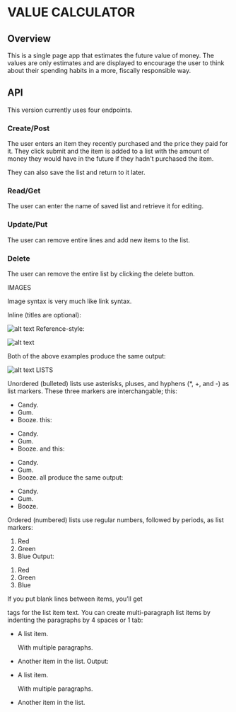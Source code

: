 VALUE CALCULATOR	
====================

Overview	
---------------------
This is a single page app that estimates the future value of money. The values are only estimates and are displayed to encourage the user to think about their spending habits in a more, fiscally responsible way.


API
---------------------

This version currently uses four endpoints.


### Create/Post
The user enters an item they recently purchased and the price they paid for it. They click submit and the item is added to a list with the amount of money they would have in the future if they hadn't purchased the item.

They can also save the list and return to it later.


### Read/Get
The user can enter the name of saved list and retrieve it for editing.

### Update/Put
The user can remove entire lines and add new items to the list.

### Delete
The user can remove the entire list by clicking the delete button.





IMAGES



Image syntax is very much like link syntax.

Inline (titles are optional):

![alt text](/app/images/1.jpg "Home")
Reference-style:

![alt text][id]

[id]: /path/to/img.jpg "Title"
Both of the above examples produce the same output:

<img src="/path/to/img.jpg" alt="alt text" title="Title" />
LISTS

Unordered (bulleted) lists use asterisks, pluses, and hyphens (*, +, and -) as list markers. These three markers are interchangable; this:

*   Candy.
*   Gum.
*   Booze.
this:

+   Candy.
+   Gum.
+   Booze.
and this:

-   Candy.
-   Gum.
-   Booze.
all produce the same output:

<ul>
<li>Candy.</li>
<li>Gum.</li>
<li>Booze.</li>
</ul>
Ordered (numbered) lists use regular numbers, followed by periods, as list markers:

1.  Red
2.  Green
3.  Blue
Output:

<ol>
<li>Red</li>
<li>Green</li>
<li>Blue</li>
</ol>
If you put blank lines between items, you’ll get <p> tags for the list item text. You can create multi-paragraph list items by indenting the paragraphs by 4 spaces or 1 tab:

*   A list item.

    With multiple paragraphs.

*   Another item in the list.
Output:

<ul>
<li><p>A list item.</p>
<p>With multiple paragraphs.</p></li>
<li><p>Another item in the list.</p></li>
</ul>
